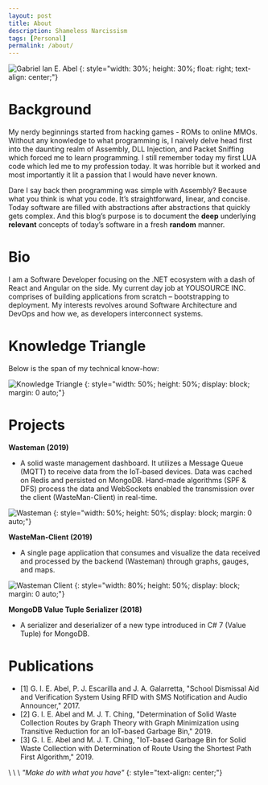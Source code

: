 ```yaml
---
layout: post
title: About
description: Shameless Narcissism
tags: [Personal]
permalink: /about/
---
```


![Gabriel Ian E. Abel](https://drive.google.com/uc?export=view&id=1SOk7U8slklABxYZDAILi6oyuDuj_jwT3)
{: style="width: 30%; height: 30%; float: right; text-align: center;"}

Background
==========
My nerdy beginnings started from hacking games - ROMs to online MMOs. Without any knowledge to what programming is, I naively delve head first into the daunting realm of Assembly, DLL Injection, and Packet Sniffing which forced me to learn programming. I still remember today my first LUA code which led me to my profession today. It was horrible but it worked and most importantly it lit a passion that I would have never known. 

Dare I say back then programming was simple with Assembly? Because what you think is what you code. It’s straightforward, linear, and concise. Today software are filled with abstractions after abstractions that quickly gets complex. And this blog’s purpose is to document the __deep__ underlying __relevant__ concepts of today’s software in a fresh __random__ manner.

Bio
===
I am a Software Developer focusing on the .NET ecosystem with a dash of React and Angular on the side. My current day job at YOUSOURCE INC. comprises of building applications from scratch – bootstrapping to deployment. My interests revolves around Software Architecture and DevOps and how we, as developers interconnect systems.

Knowledge Triangle
==================
Below is the span of my technical know-how:

![Knowledge Triangle](https://drive.google.com/uc?export=view&id=1XoAQebWpDVQiCnnxsFsHL1LYJslu2Gzr)
{: style="width: 50%; height: 50%; display: block; margin: 0 auto;"}

Projects
========
__Wasteman (2019)__
- A solid waste management dashboard. It utilizes a Message Queue (MQTT) to receive data from the IoT-based devices. Data was cached on Redis and persisted on MongoDB. Hand-made algorithms (SPF & DFS) process the data and WebSockets enabled the transmission over the client (WasteMan-Client) in real-time.

![Wasteman](https://drive.google.com/uc?export=view&id=15P7mHYP56yF2AKxKEOsNS-DcET-vaBe0)
{: style="width: 50%; height: 50%; display: block; margin: 0 auto;"}

__WasteMan-Client (2019)__
- A single page application that consumes and visualize the data received and processed by the backend (Wasteman) through graphs, gauges, and maps.

![Wasteman Client](https://drive.google.com/uc?export=view&id=1PcoBqN0OjmgMeu4tg6UnymC2c6lxkAaD)
{: style="width: 80%; height: 50%; display: block; margin: 0 auto;"}

__MongoDB Value Tuple Serializer (2018)__
- A serializer and deserializer of a new type introduced in C# 7 (Value Tuple) for MongoDB.

Publications
============
- [1] G. I. E. Abel, P. J. Escarilla and J. A. Galarretta, "School Dismissal Aid and Verification System Using RFID with SMS Notification and Audio Announcer," 2017. 
- [2] G. I. E. Abel and M. J. T. Ching, "Determination of Solid Waste Collection Routes by Graph Theory with Graph Minimization using Transitive Reduction for an IoT-based Garbage Bin," 2019. 
- [3] G. I. E. Abel and M. J. T. Ching, "IoT-based Garbage Bin for Solid Waste Collection with Determination of Route Using the Shortest Path First Algorithm," 2019.
 
\\
\\
\\
_"Make do with what you have"_
{: style="text-align: center;"}
